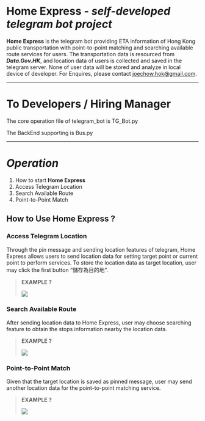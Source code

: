 # **Home Express** *- self-developed telegram bot project*
**Home Express** is the telegram bot providing ETA information of Hong Kong public transportation with point-to-point matching and searching available route services for users. The transportation data is resourced from ***Data.Gov.HK***, and location data of users is collected and saved in the telegram server. None of user data will be stored and analyze in local device of developer. For Enquires, please contact [joechow.hok@gmail.com](joechow.hok@gmail.com).
___
# **To Developers / Hiring Manager**
The core operation file of telegram_bot is TG_Bot.py

The BackEnd supporting is Bus.py 
___
# *Operation*
1. How to start **Home Express**
1. Access Telegram Location
1. Search Available Route
1. Point-to-Point Match

## How to Use **Home Express** ?
### Access Telegram Location

Through the pin message and sending location features of telegram, Home Express allows users to send location data for setting target point or current point to perform services. To store the location data as target location, user may click the first button “儲存為目的地”.
> **EXAMPLE ?**
> 
> <img src="markdown_source/Save_Location.gif"/>

### Search Available Route

After sending location data to Home Express, user may choose searching feature to obtain the stops information nearby the location data.

> **EXAMPLE ?**
> 
> <img src="markdown_source/Search_Stops.gif"/>

### Point-to-Point Match

Given that the target location is saved as pinned message, user may send another location data for the point-to-point matching service.

>   **EXAMPLE ?**
>
>   <img src="markdown_source/Point-to-Point.gif"/>
